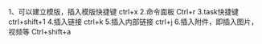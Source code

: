 1、可以建立模版，插入模版快捷键 ctrl+x
2.命令面板 Ctrl+r
3.task快捷键  ctrl+shift+1
4.插入链接  ctrl+k
5.插入内部链接 ctrl+j
6.插入附件，即插入图片，视频等  Ctrl+shift+a




